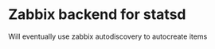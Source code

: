Zabbix backend for statsd
=========================

Will eventually use zabbix autodiscovery to autocreate items